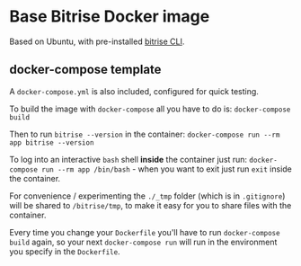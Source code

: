 # Base Bitrise Docker image

Based on Ubuntu, with pre-installed [bitrise CLI](https://github.com/bitrise-io/bitrise).


## docker-compose template

A `docker-compose.yml` is also included, configured for quick testing.

To build the image with `docker-compose` all you have to do is: `docker-compose build`

Then to run `bitrise --version` in the container: `docker-compose run --rm app bitrise --version`

To log into an interactive `bash` shell **inside** the container just run: `docker-compose run --rm app /bin/bash` - when you want to exit just run `exit` inside the container.

For convenience / experimenting the `./_tmp` folder (which is in `.gitignore`)
will be shared to `/bitrise/tmp`, to make it easy for you to share files
with the container.

Every time you change your `Dockerfile` you'll have to run `docker-compose build` again,
so your next `docker-compose run` will run in the environment you specify in
the `Dockerfile`.
